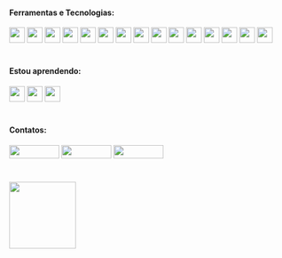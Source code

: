 #### Ferramentas e Tecnologias:
<div>
          <img src="https://cdn.jsdelivr.net/gh/devicons/devicon@latest/icons/amazonwebservices/amazonwebservices-original-wordmark.svg" width="28" height="28"/>
          <img src="https://cdn.jsdelivr.net/gh/devicons/devicon@latest/icons/bash/bash-original.svg" width="28" height="28"/>
          <img src="https://cdn.jsdelivr.net/gh/devicons/devicon@latest/icons/html5/html5-original.svg" width="28" height="28"/> 
          <img src="https://cdn.jsdelivr.net/gh/devicons/devicon@latest/icons/css3/css3-original.svg" width="28" height="28"/>
          <img src="https://cdn.jsdelivr.net/gh/devicons/devicon@latest/icons/terraform/terraform-original.svg" width="28" height="28"/>          
          <img src="https://cdn.jsdelivr.net/gh/devicons/devicon@latest/icons/helm/helm-original.svg" width="28" height="28""/>
          <img src="https://cdn.jsdelivr.net/gh/devicons/devicon@latest/icons/kubernetes/kubernetes-original.svg" width="28" height="28"/>          
          <img src="https://cdn.jsdelivr.net/gh/devicons/devicon@latest/icons/python/python-original.svg" width="28" height="28"/>          
          <img src="https://cdn.jsdelivr.net/gh/devicons/devicon@latest/icons/linux/linux-original.svg" width="28" height="28""/>
          <img src="https://cdn.jsdelivr.net/gh/devicons/devicon@latest/icons/docker/docker-original.svg" width="28" height="28"/>          
          <img src="https://cdn.jsdelivr.net/gh/devicons/devicon@latest/icons/postgresql/postgresql-original.svg" width="28" height="28"/>          
          <img src="https://cdn.jsdelivr.net/gh/devicons/devicon@latest/icons/mysql/mysql-original.svg" width="28" height="28"/>          
          <img src="https://cdn.jsdelivr.net/gh/devicons/devicon@latest/icons/mongodb/mongodb-original.svg" width="28" height="28"/>
          <img src="https://cdn.jsdelivr.net/gh/devicons/devicon@latest/icons/gitlab/gitlab-original.svg" width="28" height="28"/>
          <img src="https://cdn.jsdelivr.net/gh/devicons/devicon@latest/icons/jenkins/jenkins-line.svg" width="28" height="28""/>    
</div>

# 
#### Estou aprendendo:
<div>
          <img loading="lazy" src="https://cdn.jsdelivr.net/gh/devicons/devicon/icons/java/java-original.svg" width="28" height="28""/> 
          <img src="https://cdn.jsdelivr.net/gh/devicons/devicon@latest/icons/jenkins/jenkins-original.svg" width="28" height="28"/>
          <img src="https://cdn.jsdelivr.net/gh/devicons/devicon@latest/icons/javascript/javascript-original.svg" width="28" height="28"/>
</div>

# 
#### Contatos:
<div>
<a href="https://www.linkedin.com/in/adson-jonatas" target="_blank"><img loading="lazy" src="https://img.shields.io/badge/-LinkedIn-%230077B5?style=for-the-badge&logo=linkedin&logoColor=white" target="_blank"  width="90" height="24"></a> 
<a href = "mailto:adson.jotta@gmail.com"><img loading="lazy" src="https://img.shields.io/badge/Gmail-D14836?style=for-the-badge&logo=gmail&logoColor=white" target="_blank"  width="90" height="24"></a>
<a href="https://instagram.com/adson-jonatas" target="_blank"><img loading="lazy" src="https://img.shields.io/badge/-Instagram-%23E4405F?style=for-the-badge&logo=instagram&logoColor=white" target="_blank"  width="90" height="24"></a>
</div>

# 
<div>
<a href="https://github.com/adson-jonatas">
<! -- <img loading="lazy" height="140em" src="https://github-readme-stats.vercel.app/api?username=adson-jonatas&show_icons=true&theme=gotham&include_all_commits=true&count_private=true"/>
<img loading="lazy" height="120em" src="https://github-readme-stats.vercel.app/api/top-langs/?username=adson-jonatas&layout=compact&langs_count=7&theme=github_dark&count_private=true"/>
</div>


